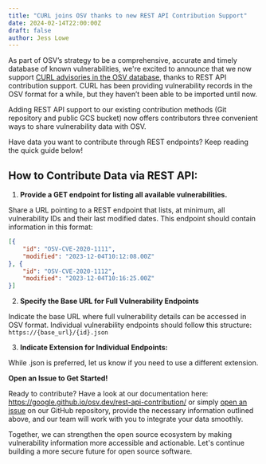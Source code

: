```yaml
---
title: "CURL joins OSV thanks to new REST API Contribution Support"
date: 2024-02-14T22:00:00Z
draft: false
author: Jess Lowe
---
```

As part of OSV’s strategy to be a comprehensive, accurate and timely database of known vulnerabilities, we're excited to announce that we now support [CURL advisories in the OSV database](https://osv.dev/list?ecosystem=GIT&q=curl), thanks to REST API contribution support. CURL has been providing vulnerability records in the OSV format for a while, but they haven’t been able to be imported until now.

<!--more-->

Adding REST API support to our existing contribution methods (Git repository and public GCS bucket) now offers contributors three convenient ways to share vulnerability data with OSV.

Have data you want to contribute through REST endpoints? Keep reading the quick guide below!

<h2>How to Contribute Data via REST API:</h2>

1. **Provide a GET endpoint for listing all available vulnerabilities.**

Share a URL pointing to a REST endpoint that lists, at minimum, all vulnerability IDs and their last modified dates.
This endpoint should contain information in this format:

```json
[{
    "id": "OSV-CVE-2020-1111",
    "modified": "2023-12-04T10:12:08.00Z"
}, {
    "id": "OSV-CVE-2020-1112",
    "modified": "2023-12-04T10:16:25.00Z"
}]
```

2. **Specify the Base URL for Full Vulnerability Endpoints**

Indicate the base URL where full vulnerability details can be accessed in OSV format.
Individual vulnerability endpoints should follow this structure: `https://{base_url}/{id}.json`

3. **Indicate Extension for Individual Endpoints:**

While .json is preferred, let us know if you need to use a different extension.


**Open an Issue to Get Started!**

Ready to contribute? Have a look at our documentation here: https://google.github.io/osv.dev/rest-api-contribution/ or simply [open an issue](https://github.com/google/osv.dev/issues) on our GitHub repository, provide the necessary information outlined above, and our team will work with you to integrate your data smoothly.

Together, we can strengthen the open source ecosystem by making vulnerability information more accessible and actionable. Let's continue building a more secure future for open source software.
